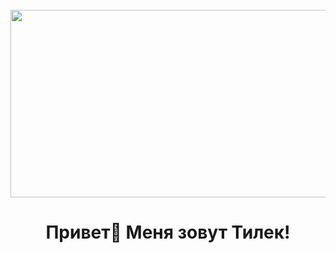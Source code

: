 <br clear="both">

<div align="center">
  <img height="300" width="600" src="https://images.unsplash.com/photo-1575365717666-1a84be3fd104?q=80&w=2070&auto=format&fit=crop&ixlib=rb-4.0.3&ixid=M3wxMjA3fDB8MHxwaG90by1wYWdlfHx8fGVufDB8fHx8fA%3D%3D"  />
</div>

###

<h1 align="center">Привет👋 Меня зовут Тилек!</h1>

###

